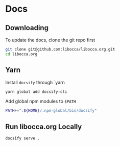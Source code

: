 # Docs

## Downloading

To update the docs, clone the git repo first

```bash
git clone git@github.com:libocca/libocca.org.git
cd libocca.org
```

## Yarn

Install `docsify` through `yarn

```bash
yarn global add docsify-cli
```

Add global npm modules to `$PATH`

```bash
PATH+=":${HOME}/.npm-global/bin/docsify"
```

## Run libocca.org Locally

```bash
docsify serve .
```
